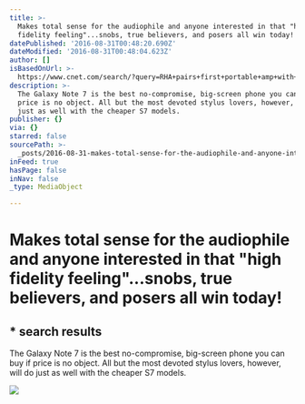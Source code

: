 ```yaml
---
title: >-
  Makes total sense for the audiophile and anyone interested in that "high
  fidelity feeling"...snobs, true believers, and posers all win today!
datePublished: '2016-08-31T00:48:20.690Z'
dateModified: '2016-08-31T00:48:04.623Z'
author: []
isBasedOnUrl: >-
  https://www.cnet.com/search/?query=RHA+pairs+first+portable+amp+with+two+new+high+resolution+in-ears
description: >-
  The Galaxy Note 7 is the best no-compromise, big-screen phone you can buy if
  price is no object. All but the most devoted stylus lovers, however, will do
  just as well with the cheaper S7 models.
publisher: {}
via: {}
starred: false
sourcePath: >-
  _posts/2016-08-31-makes-total-sense-for-the-audiophile-and-anyone-interested-i.md
inFeed: true
hasPage: false
inNav: false
_type: MediaObject

---
```

# Makes total sense for the audiophile and anyone interested in that "high fidelity feeling"...snobs, true believers, and posers all win today!

<article style=""><h1>* search results</h1><p>The Galaxy Note 7 is the best no-compromise, big-screen phone you can buy if price is no object. All but the most devoted stylus lovers, however, will do just as well with the cheaper S7 models.</p><img src="https://cnet1.cbsistatic.com/fly/bundles/cnetcore/images/logos/cnet-redball-large.jpg" /></article>